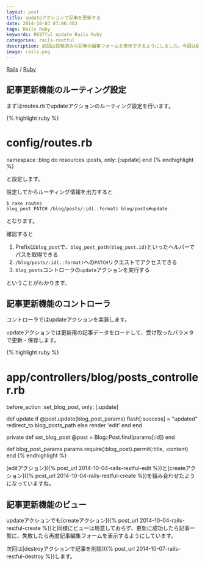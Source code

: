 ```yaml
---
layout: post
title: updateアクションで記事を更新する
date: 2014-10-03 07:06:40J
tags: Rails Ruby
keywords: RESTful update Rails Ruby
categories: rails-restful
description: 前回は投稿済みの記事の編集フォームを表示できるようにしました。今回は編集フォームからデータを受け取ってupdateアクションで記事データを更新します。
image: rails.png
---
```

[Rails](/tags/rails/) / [Ruby](/tags/ruby/)

## 記事更新機能のルーティング設定

まずはroutes.rbでupdateアクションのルーティング設定を行います。

{% highlight ruby %}
# config/routes.rb
namespace :blog do
  resources :posts, only: [:update]
end
{% endhighlight %}

と設定します。

設定してからルーティング情報を出力すると

    $ rake routes
    blog_post PATCH /blog/posts/:id(.:format) blog/posts#update

となります。

確認すると

1. Prefixは`blog_post`で、`blog_post_path(blog_post.id)`といったヘルパーでパスを取得できる
2. `/blog/posts/:id(.:format)`への`PATCH`リクエストでアクセスできる
3. `blog_posts`コントローラの`update`アクションを実行する

ということがわかります。

## 記事更新機能のコントローラ

コントローラではupdateアクションを実装します。

updateアクションでは更新用の記事データをロードして、受け取ったパラメタで更新・保存します。

{% highlight ruby %}
# app/controllers/blog/posts_controller.rb
before_action :set_blog_post, only: [:update]

def update
  if @post.update(blog_post_params)
    flash[:success] = "updated"
    redirect_to blog_posts_path
  else
    render 'edit'
  end
end

private
  def set_blog_post
    @post = Blog::Post.find(params[:id])
  end

  def blog_post_params
    params.require(:blog_post).permit(:title, :content)
  end
{% endhighlight %}

[editアクション]({% post_url 2014-10-04-rails-restful-edit %})と[createアクション]({% post_url 2014-10-04-rails-restful-create %})を組み合わせたようになっていますね。

## 記事更新機能のビュー

updateアクションでも[createアクション]({% post_url 2014-10-04-rails-restful-create %})と同様にビューは用意しておらず、更新に成功したら記事一覧に、失敗したら再度記事編集フォームを表示するようにしています。

次回は[destroyアクションで記事を削除]({% post_url 2014-10-07-rails-restful-destroy %})します。
